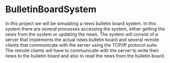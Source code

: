 # BulletinBoardSystem
In this project we will be simulating a news bulletin board system. In this system there are several processes accessing the system, either getting the news from the system or updating the news. The system will consist of a server that implements the actual news bulletin board and several remote clients that communicate with the server using the TCP/IP protocol suite. The remote clients will have to communicate with the server to write their news to the bulletin board and also to read the news from the bulletin board.
